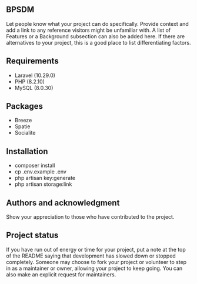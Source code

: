 ## BPSDM

Let people know what your project can do specifically. Provide context and add a link to any reference visitors might be unfamiliar with. A list of Features or a Background subsection can also be added here. If there are alternatives to your project, this is a good place to list differentiating factors.

## Requirements
- Laravel (10.29.0)
- PHP (8.2.10)
- MySQL (8.0.30)

## Packages
- Breeze
- Spatie
- Socialite

## Installation

- composer install
- cp .env.example .env
- php artisan key:generate
- php artisan storage:link

## Authors and acknowledgment
Show your appreciation to those who have contributed to the project.

## Project status
If you have run out of energy or time for your project, put a note at the top of the README saying that development has slowed down or stopped completely. Someone may choose to fork your project or volunteer to step in as a maintainer or owner, allowing your project to keep going. You can also make an explicit request for maintainers.